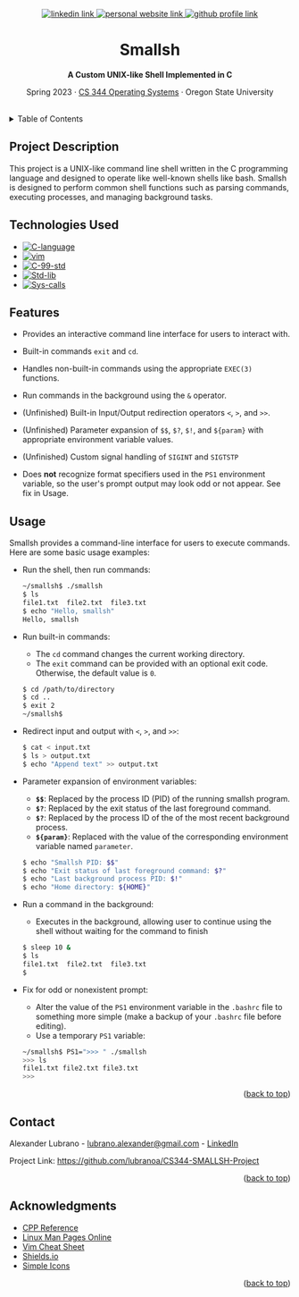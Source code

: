 <!-- Improved compatibility of back to top link: See: https://github.com/othneildrew/Best-README-Template/pull/73 -->
<a name="readme-top"></a>

<!-- Centered Title Section-->
<div align="center">
  <!-- Title Section Links -->
  <p>
    <a href="www.linkedin.com/in/lubrano-alexander">
      <img src="https://img.shields.io/badge/LinkedIn-0A66C2?style=for-the-badge&logo=linkedin" alt="linkedin link" />
    </a>
    <a href="https://lubranoa.github.io">
      <img src="https://img.shields.io/badge/Personal_Site-47b51b?style=for-the-badge" alt="personal website link" />
    </a>
    <a href="https://github.com/lubranoa">
      <img src="https://img.shields.io/badge/GitHub-8A2BE2?style=for-the-badge&logo=github" alt="github profile link" />
    </a>
  </p>
  <!-- Titles and Subtitles -->
  <h1 align="center">Smallsh</h1>
  <p align="center">
    <b>A Custom UNIX-like Shell Implemented in C</b>
  </p>
  <p align="center">
    Spring 2023 · <a href="https://ecampus.oregonstate.edu/soc/ecatalog/ecoursedetail.htm?subject=CS&coursenumber=344&termcode=ALL">CS 344 Operating Systems</a> · Oregon State University
  </p>
  <br />
</div>

<!-- Table of Contents -->
<details>
  <summary>Table of Contents</summary>
    
  - [Project Description](#project-description)
  - [Technologies Used](#technologies-used)
  - [Features](#features)
  - [Roadmap](#roadmap)
  - [Usage](#usage)
  - [References](#references)

</details>

<!-- Project Description -->
## Project Description

This project is a UNIX-like command line shell written in the C programming language and designed to operate like well-known shells like bash. Smallsh is designed to perform common shell functions such as parsing commands, executing processes, and managing background tasks.

<!-- Technologies Used -->
## Technologies Used

  - [![C-language][C-language]][C-language-url]
  - [![vim][vim]][vim-url]
  - [![C-99-std][C-99-std]][C-99-std-url]
  - [![Std-lib][Std-lib]][Std-lib-url]
  - [![Sys-calls][Sys-calls]][Sys-calls-url]

<!-- Features -->
## Features

  - Provides an interactive command line interface for users to interact with.

  - Built-in commands `exit` and `cd`.

  - Handles non-built-in commands using the appropriate `EXEC(3)` functions.

  - Run commands in the background using the `&` operator.

  - (Unfinished) Built-in Input/Output redirection operators `<`, `>`, and `>>`.

  - (Unfinished) Parameter expansion of `$$`, `$?`, `$!`, and `${param}` with appropriate environment variable values.

  - (Unfinished) Custom signal handling of `SIGINT` and `SIGTSTP`

  - Does **not** recognize format specifiers used in the `PS1` environment variable, so the user's prompt output may look odd or not appear. See fix in Usage.

<!-- Usage -->
## Usage

Smallsh provides a command-line interface for users to execute commands. Here are some basic usage examples:

  - Run the shell, then run commands:

    ```bash
    ~/smallsh$ ./smallsh
    $ ls
    file1.txt  file2.txt  file3.txt
    $ echo "Hello, smallsh"
    Hello, smallsh
    ```
  
  - Run built-in commands:

    - The `cd` command changes the current working directory.
    - The `exit` command can be provided with an optional exit code. Otherwise, the default value is `0`.

    ```bash
    $ cd /path/to/directory
    $ cd ..
    $ exit 2
    ~/smallsh$
    ```

  - Redirect input and output with `<`, `>`, and `>>`:

    ```bash
    $ cat < input.txt
    $ ls > output.txt
    $ echo "Append text" >> output.txt
    ```

  - Parameter expansion of environment variables:

    - **`$$`**: Replaced by the process ID (PID) of the running smallsh program.
    - **`$?`**: Replaced by the exit status of the last foreground command.
    - **`$?`**: Replaced by the process ID of the of the most recent background process.
    - **`${param}`**: Replaced with the value of the corresponding environment variable named `parameter`.

    ```bash
    $ echo "Smallsh PID: $$"
    $ echo "Exit status of last foreground command: $?"
    $ echo "Last background process PID: $!"
    $ echo "Home directory: ${HOME}"
    ```

  - Run a command in the background:

    - Executes in the background, allowing user to continue using the shell without waiting for the command to finish

    ```bash
    $ sleep 10 &
    $ ls
    file1.txt  file2.txt  file3.txt
    $ 
    ```

  - Fix for odd or nonexistent prompt:

    - Alter the value of the `PS1` environment variable in the `.bashrc` file to something more simple (make a backup of your `.bashrc` file before editing).
    - Use a temporary `PS1` variable:
    
    ```bash
    ~/smallsh$ PS1=">>> " ./smallsh
    >>> ls
    file1.txt file2.txt file3.txt
    >>> 
    ```

<p align="right">(<a href="#readme-top">back to top</a>)</p>

<!-- Contact -->
## Contact

Alexander Lubrano - <a href="mailto:lubrano.alexander@gmail.com">lubrano.alexander@gmail.com</a> - <a href="www.linkedin.com/in/lubrano-alexander">LinkedIn</a>

Project Link: <a href="https://github.com/lubranoa/CS344-SMALLSH-Project">https://github.com/lubranoa/CS344-SMALLSH-Project</a>

<p align="right">(<a href="#readme-top">back to top</a>)</p>

<!-- Acknowledgements -->
## Acknowledgments

  - <a href="https://en.cppreference.com/">CPP Reference</a>
  - <a href="https://man7.org/linux/man-pages/index.html">Linux Man Pages Online</a>
  - <a href="https://vim.rtorr.com/">Vim Cheat Sheet</a>
  - <a href="https://shields.io/">Shields.io</a>
  - <a href="https://simpleicons.org/">Simple Icons</a>

<p align="right">(<a href="#readme-top">back to top</a>)</p>

<!-- Markdown links -->
<!-- https://www.markdownguide.org/basic-syntax/#reference-style-links -->
[C-language]: https://img.shields.io/badge/Language-grey?style=for-the-badge&logo=c&logoColor=#A8B9CC
[C-language-url]: https://en.cppreference.com/

[vim]:https://img.shields.io/badge/Vim-grey?style=for-the-badge&logo=vim&logoColor=019733
[vim-url]: https://www.vim.org/

[C-99-std]: https://img.shields.io/badge/Standard_C99_(gcc)-grey?style=for-the-badge
[C-99-std-url]: https://en.cppreference.com/w/c/99

[std-lib]: https://img.shields.io/badge/C_Standard_Library-grey?style=for-the-badge
[std-lib-url]:https://en.cppreference.com/w/c/header

[Sys-calls]: https://img.shields.io/badge/System_Calls-grey?style=for-the-badge
[Sys-calls-url]: https://man7.org/linux/man-pages/man2/syscalls.2.html